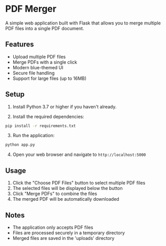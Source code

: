 # PDF Merger

A simple web application built with Flask that allows you to merge multiple PDF files into a single PDF document.

## Features

- Upload multiple PDF files
- Merge PDFs with a single click
- Modern blue-themed UI
- Secure file handling
- Support for large files (up to 16MB)

## Setup

1. Install Python 3.7 or higher if you haven't already.

2. Install the required dependencies:
```bash
pip install -r requirements.txt
```

3. Run the application:
```bash
python app.py
```

4. Open your web browser and navigate to `http://localhost:5000`

## Usage

1. Click the "Choose PDF Files" button to select multiple PDF files
2. The selected files will be displayed below the button
3. Click "Merge PDFs" to combine the files
4. The merged PDF will be automatically downloaded

## Notes

- The application only accepts PDF files
- Files are processed securely in a temporary directory
- Merged files are saved in the 'uploads' directory 